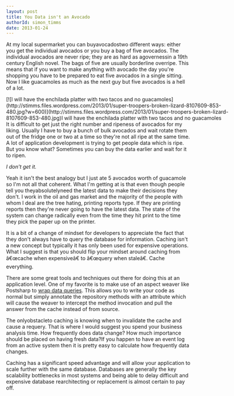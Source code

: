 ```yaml
---
layout: post
title: You Data isn't an Avocado
authorId: simon_timms
date: 2013-01-24
---
```


At my local supermarket you can buyavocadostwo different ways: either you get the individual avocados or you buy a bag of five avocados. The individual avocados are never ripe; they are as hard as agovernessin a 19th century English novel. The bags of five are usually borderline overripe. This means that if you want to make anything with avocado the day you're shopping you have to be prepared to eat five avocados in a single sitting. Now I like guacamoles as much as the next guy but five avocados is a hell of a lot.

<div class="wp-caption aligncenter" id="attachment_2157" style="width: 610px">[![I will have the enchilada platter with two tacos and no guacamoles](http://stimms.files.wordpress.com/2013/01/super-troopers-broken-lizard-8107609-853-480.jpg?w=600)](http://stimms.files.wordpress.com/2013/01/super-troopers-broken-lizard-8107609-853-480.jpg)I will have the enchilada platter with two tacos and no guacamoles

</div>It is difficult to get just the right number and ripeness of avocados for my liking. Usually I have to buy a bunch of bulk avocados and wait rotate them out of the fridge one or two at a time so they're not all ripe at the same time. A lot of application development is trying to get people data which is ripe. But you know what? Sometimes you can buy the data earlier and wait for it to ripen.

*I don't get it.*

Yeah it isn't the best analogy but I just ate 5 avocados worth of guacamole so I'm not all that coherent. What I'm getting at is that even though people tell you theyabsolutelyneed the latest data to make their decisions they don't. I work in the oil and gas market and the majority of the people with whom I deal are the tree hating, printing reports type. If they are printing reports then they're never going to have the latest data. The state of the system can change radically even from the time they hit print to the time they pick the paper up on the printer.

It is a bit of a change of mindset for developers to appreciate the fact that they don't always have to query the database for information. Caching isn't a new concept but typically it has only been used for expensive operations. What I suggest is that you should flip your mindset around caching from â€œcache when expensiveâ€ to â€œquery when staleâ€. Cache everything.

There are some great tools and techniques out there for doing this at an application level. One of my favorite is to make use of an aspect weaver like Postsharp to [wrap data queries](http://www.sharpcrafters.com/blog/post/solid-caching.aspx). This allows you to write your code as normal but simply annotate the repository methods with an attribute which will cause the weaver to intercept the method invocation and pull the answer from the cache instead of from source.

The onlyobstacleto caching is knowing when to invalidate the cache and cause a requery. That is where I would suggest you spend your business analysis time. How frequently does data change? How much importance should be placed on having fresh data?If you happen to have an event log from an active system then it is pretty easy to calculate how frequently data changes.

Caching has a significant speed advantage and will allow your application to scale further with the same database. Databases are generally the key scalability bottlenecks in most systems and being able to delay difficult and expensive database rearchitecting or replacement is almost certain to pay off.



